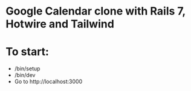 # Google Calendar clone with Rails 7, Hotwire and Tailwind

# To start:

* /bin/setup
* /bin/dev
* Go to http://localhost:3000
